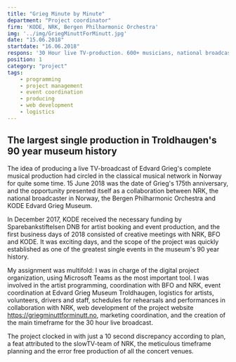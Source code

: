 ```yaml
---
title: "Grieg Minute by Minute"
department: "Project coordinator"
firm: 'KODE, NRK, Bergen Philharmonic Orchestra'
img: '../img/GriegMinuttForMinutt.jpg'
date: "15.06.2018"
startdate: "16.06.2018"
respons: '30 Hour live TV-production. 600+ musicians, national broadcast and 700.000 viewers.'
position: 1
category: "project"
tags:
    - programming
    - project management
    - event coordination
    - producing
    - web development
    - logistics
---
```

## The largest single production in Troldhaugen's 90 year museum history

The idea of producing a live TV-broadcast of Edvard Grieg's complete musical production had circled in the classical musical network in Norway for quite some time. 15 June 2018 was the date of Grieg's 175th anniversary, and the opportunity presented itself as a collaboration between NRK, the national broadcaster in Norway, the Bergen Philharmonic Orchestra and KODE Edvard Grieg Museum.

In December 2017, KODE received the necessary funding by Sparebankstiftelsen DNB for artist booking and event production, and the first business days of 2018 consisted of creative meetings with NRK, BFO and KODE. It was exciting days, and the scope of the project was quickly established as one of the greatest single events in the museum's 90 year history.

My assignment was multifold: I was in charge of the digital project organization, using Microsoft Teams as the most important tool. I was involved in the artist programming, coordination with BFO and NRK, event coordination at Edvard Grieg Museum Troldhaugen, logistics for artists, volunteers, drivers and staff, schedules for rehearsals and performances in collaboration with NRK, web development of the project website https://griegminuttforminutt.no, marketing coordination, and the creation of the main timeframe for the 30 hour live broadcast.

The project clocked in with just a 10 second discrepancy according to plan, a feat attributed to the slowTV-team of NRK, the meticulous timeframe planning and the error free production of all the concert venues.
